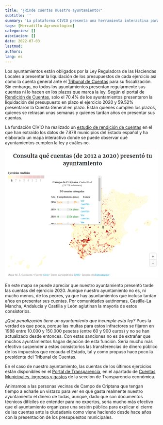 ```yaml
---
title: '¿Rinde cuentas nuestro ayuntamiento?'
subtitle: ''
summary: 'La plataforma CIVIO presenta una herramienta interactiva para controlar los ayuntamientos que cumplen con la ley de rendición de cuentas públicas.'
tags: [Mercadillo Agroecológico]
categories: []
asociacion: []
date: 2022-07-03
lastmod:
authors: 
lang: es
---
```


Los ayuntamientos están obligados por la Ley Reguladora de las Haciendas Locales a presentar la liquidación de los presupuestos de cada ejercicio así como la cuenta general ante el [Tribunal de Cuentas](https://www.tcu.es/tribunal-de-cuentas/es/)  para su fiscalización. Sin embargo, no todos los ayuntamientos presentan regularmente sus cuentas ni lo hacen en los plazos que marca la ley. Según el portal de [Rendición de Cuentas](https://www.rendiciondecuentas.es/es/), solo el 70.4% de los ayuntamientos presentaron la liquidación del presupuesto en plazo el ejercicio 2020 y 59.52% presentaron la Cuenta General en plazo. Están quienes cumplen los plazos, quienes se retrasan unas semanas y quienes tardan años en presentar sus cuentas.

La fundación CIVIO ha realizado un [estudio de rendición de cuentas](https://civio.es/2022/06/17/567-ayuntamientos-no-rindieron-sus-cuentas-de-los-ejercicios-2018-2019-y-2020/?utm_source=Lista+General+de+Civio&utm_campaign=7fe62e1a45-Rendici%C3%B3n+de+cuentas+ayuntamientos+2022&utm_medium=email&utm_term=0_9d5b4c8cda-7fe62e1a45-127700986&mc_cid=7fe62e1a45) en el que han extraído los datos de 7.878 municipios del Estado español y ha elaborado un mapa interactivo donde se puede observar qué ayuntamientos cumplen la ley y cuáles no. 

[![Mapa de rendición de cuentas de los ayuntamientos](img/mapa-ayuntamientos-rendicion-cuentas.png)](https://civio.es/2022/06/17/567-ayuntamientos-no-rindieron-sus-cuentas-de-los-ejercicios-2018-2019-y-2020/?utm_source=Lista+General+de+Civio&utm_campaign=7fe62e1a45-Rendici%C3%B3n+de+cuentas+ayuntamientos+2022&utm_medium=email&utm_term=0_9d5b4c8cda-7fe62e1a45-127700986&mc_cid=7fe62e1a45)

En este mapa se puede apreciar que nuestro ayuntamiento presentó tarde las cuentas del ejercicio 2020. Aunque nuestro ayuntamiento no es, ni mucho menos, de los peores, ya que hay ayuntamientos que incluso tardan años en presentar sus cuentas. Por comunidades autónomas, Castilla-La Mancha, Andalucía y Castilla y León aglutinan la mayoría de estos consistorios.

_¿Qué penalización tiene un ayuntamiento que incumple esta ley?_ Pues la verdad es que poca, porque las multas para estos infractores se fijaron en 1988 entre 10.000 y 150.000 pesetas (entre 60 y 900 euros) y no se han actualizado desde entonces. Con estas sanciones no es de extrañar que muchos ayuntamientos hagan dejación de esta función. Sería mucho más efectivo suspender a estos consistorios las transferencias de dinero público de los impuestos que recauda el Estado, tal y como propuso hace poco la presidenta del Tribunal de Cuentas.

En el caso de nuestro ayuntamiento, las cuentas de los últimos ejercicios están disponibles en el [Portal de Transparencia](https://transparencia.campodecriptana.es/), en el apartado de [Cuentas Municipales, ingresos y gastos](https://transparencia.campodecriptana.es/transparencia-economica/cuentas-anuales-del-ayuntamiento/) de la sección de Transparencia económica.

Animamos a las personas vecinas de Campo de Criptana que tengan tiempo a echarle un vistazo para ver en qué gasta realmente nuestro ayuntamiento el dinero de todas, aunque, dado que son documentos técnicos difíciles de entender para no expertos, sería mucho más efectivo que el ayuntamiento organizase una sesión pública para explicar el cierre de las cuentas ante la ciudadanía como viene haciendo desde hace años con la presentación de los presupuestos municipales.




